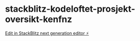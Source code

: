 # stackblitz-kodeloftet-prosjekt-oversikt-kenfnz

[Edit in StackBlitz next generation editor ⚡️](https://stackblitz.com/~/github.com/kandikatt98/stackblitz-kodeloftet-prosjekt-oversikt-kenfnz)